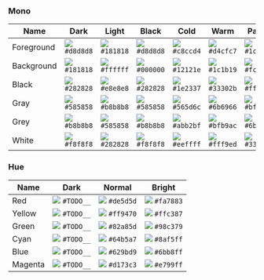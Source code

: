 ### Mono

| Name       | Dark                                                     | Light                                                    | Black                                                    | Cold                                                     | Warm                                                     | Paper                                                    |
| ---------- | -------------------------------------------------------- | -------------------------------------------------------- | -------------------------------------------------------- | -------------------------------------------------------- | -------------------------------------------------------- | -------------------------------------------------------- |
| Foreground | ![](https://place-hold.it/16x16/d8d8d8?text=+) `#d8d8d8` | ![](https://place-hold.it/16x16/181818?text=+) `#181818` | ![](https://place-hold.it/16x16/d8d8d8?text=+) `#d8d8d8` | ![](https://place-hold.it/16x16/c8ccd4?text=+) `#c8ccd4` | ![](https://place-hold.it/16x16/d4cfc7?text=+) `#d4cfc7` | ![](https://place-hold.it/16x16/1c1b19?text=+) `#1c1b19` |
| Background | ![](https://place-hold.it/16x16/181818?text=+) `#181818` | ![](https://place-hold.it/16x16/ffffff?text=+) `#ffffff` | ![](https://place-hold.it/16x16/000000?text=+) `#000000` | ![](https://place-hold.it/16x16/12121e?text=+) `#12121e` | ![](https://place-hold.it/16x16/1c1b19?text=+) `#1c1b19` | ![](https://place-hold.it/16x16/fce8c3?text=+) `#fce8c3` |
| Black      | ![](https://place-hold.it/16x16/282828?text=+) `#282828` | ![](https://place-hold.it/16x16/e8e8e8?text=+) `#e8e8e8` | ![](https://place-hold.it/16x16/282828?text=+) `#282828` | ![](https://place-hold.it/16x16/1e2337?text=+) `#1e2337` | ![](https://place-hold.it/16x16/33302b?text=+) `#33302b` | ![](https://place-hold.it/16x16/fff9ed?text=+) `#fff9ed` |
| Gray       | ![](https://place-hold.it/16x16/585858?text=+) `#585858` | ![](https://place-hold.it/16x16/b8b8b8?text=+) `#b8b8b8` | ![](https://place-hold.it/16x16/585858?text=+) `#585858` | ![](https://place-hold.it/16x16/565d6c?text=+) `#565d6c` | ![](https://place-hold.it/16x16/6b6966?text=+) `#6b6966` | ![](https://place-hold.it/16x16/bfb9ac?text=+) `#bfb9ac` |
| Grey       | ![](https://place-hold.it/16x16/b8b8b8?text=+) `#b8b8b8` | ![](https://place-hold.it/16x16/585858?text=+) `#585858` | ![](https://place-hold.it/16x16/b8b8b8?text=+) `#b8b8b8` | ![](https://place-hold.it/16x16/abb2bf?text=+) `#abb2bf` | ![](https://place-hold.it/16x16/bfb9ac?text=+) `#bfb9ac` | ![](https://place-hold.it/16x16/6b6966?text=+) `#6b6966` |
| White      | ![](https://place-hold.it/16x16/f8f8f8?text=+) `#f8f8f8` | ![](https://place-hold.it/16x16/282828?text=+) `#282828` | ![](https://place-hold.it/16x16/f8f8f8?text=+) `#f8f8f8` | ![](https://place-hold.it/16x16/eeffff?text=+) `#eeffff` | ![](https://place-hold.it/16x16/fff9ed?text=+) `#fff9ed` | ![](https://place-hold.it/16x16/33302b?text=+) `#33302b` |

### Hue

| Name    | Dark                                                     | Normal                                                   | Bright                                                   |
| ------- | -------------------------------------------------------- | -------------------------------------------------------- | -------------------------------------------------------- |
| Red     | ![](https://place-hold.it/16x16/000000?text=+) `#TODO__` | ![](https://place-hold.it/16x16/de5d5d?text=+) `#de5d5d` | ![](https://place-hold.it/16x16/fa7883?text=+) `#fa7883` |
| Yellow  | ![](https://place-hold.it/16x16/000000?text=+) `#TODO__` | ![](https://place-hold.it/16x16/ff9470?text=+) `#ff9470` | ![](https://place-hold.it/16x16/ffc387?text=+) `#ffc387` |
| Green   | ![](https://place-hold.it/16x16/000000?text=+) `#TODO__` | ![](https://place-hold.it/16x16/82a85d?text=+) `#82a85d` | ![](https://place-hold.it/16x16/98c379?text=+) `#98c379` |
| Cyan    | ![](https://place-hold.it/16x16/000000?text=+) `#TODO__` | ![](https://place-hold.it/16x16/64b5a7?text=+) `#64b5a7` | ![](https://place-hold.it/16x16/8af5ff?text=+) `#8af5ff` |
| Blue    | ![](https://place-hold.it/16x16/000000?text=+) `#TODO__` | ![](https://place-hold.it/16x16/629bd9?text=+) `#629bd9` | ![](https://place-hold.it/16x16/6bb8ff?text=+) `#6bb8ff` |
| Magenta | ![](https://place-hold.it/16x16/000000?text=+) `#TODO__` | ![](https://place-hold.it/16x16/d173c3?text=+) `#d173c3` | ![](https://place-hold.it/16x16/e799ff?text=+) `#e799ff` |
